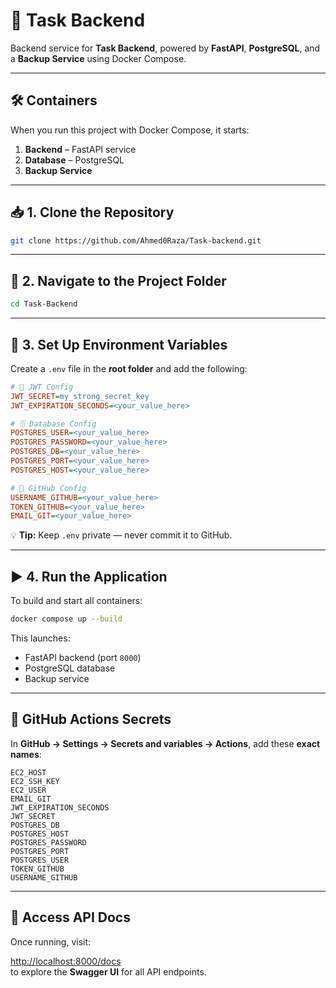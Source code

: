# 🚀 Task Backend

Backend service for **Task Backend**, powered by **FastAPI**, **PostgreSQL**, and a **Backup Service** using Docker Compose.

---

## 🛠 Containers
When you run this project with Docker Compose, it starts:
1. **Backend** – FastAPI service
2. **Database** – PostgreSQL
3. **Backup Service**

---

## 📥 1. Clone the Repository

```bash
git clone https://github.com/Ahmed0Raza/Task-backend.git
```

---

## 📂 2. Navigate to the Project Folder

```bash
cd Task-Backend
```

---

## 🔑 3. Set Up Environment Variables

Create a `.env` file in the **root folder** and add the following:

```ini
# 🔐 JWT Config
JWT_SECRET=my_strong_secret_key
JWT_EXPIRATION_SECONDS=<your_value_here>

# 🗄 Database Config
POSTGRES_USER=<your_value_here>
POSTGRES_PASSWORD=<your_value_here>
POSTGRES_DB=<your_value_here>
POSTGRES_PORT=<your_value_here>
POSTGRES_HOST=<your_value_here>

# 🔗 GitHub Config
USERNAME_GITHUB=<your_value_here>
TOKEN_GITHUB=<your_value_here>
EMAIL_GIT=<your_value_here>
```

💡 **Tip:** Keep `.env` private — never commit it to GitHub.

---

## ▶️ 4. Run the Application

To build and start all containers:

```bash
docker compose up --build
```

This launches:
- FastAPI backend (port `8000`)
- PostgreSQL database
- Backup service

---

## 🔐 GitHub Actions Secrets

In **GitHub → Settings → Secrets and variables → Actions**, add these **exact names**:

```
EC2_HOST  
EC2_SSH_KEY  
EC2_USER  
EMAIL_GIT  
JWT_EXPIRATION_SECONDS  
JWT_SECRET  
POSTGRES_DB  
POSTGRES_HOST  
POSTGRES_PASSWORD  
POSTGRES_PORT  
POSTGRES_USER  
TOKEN_GITHUB  
USERNAME_GITHUB
```

---

## 📜 Access API Docs

Once running, visit:

[http://localhost:8000/docs](http://localhost:8000/docs)  
to explore the **Swagger UI** for all API endpoints.
